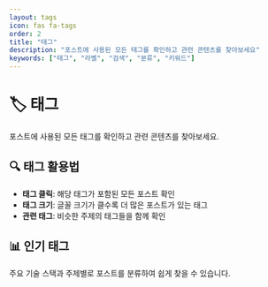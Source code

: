 ```yaml
---
layout: tags
icon: fas fa-tags
order: 2
title: "태그"
description: "포스트에 사용된 모든 태그를 확인하고 관련 콘텐츠를 찾아보세요"
keywords: ["태그", "라벨", "검색", "분류", "키워드"]
---
```


# 🏷️ 태그

포스트에 사용된 모든 태그를 확인하고 관련 콘텐츠를 찾아보세요.

## 🔍 태그 활용법

- **태그 클릭**: 해당 태그가 포함된 모든 포스트 확인
- **태그 크기**: 글꼴 크기가 클수록 더 많은 포스트가 있는 태그
- **관련 태그**: 비슷한 주제의 태그들을 함께 확인

## 📊 인기 태그

주요 기술 스택과 주제별로 포스트를 분류하여 쉽게 찾을 수 있습니다.
